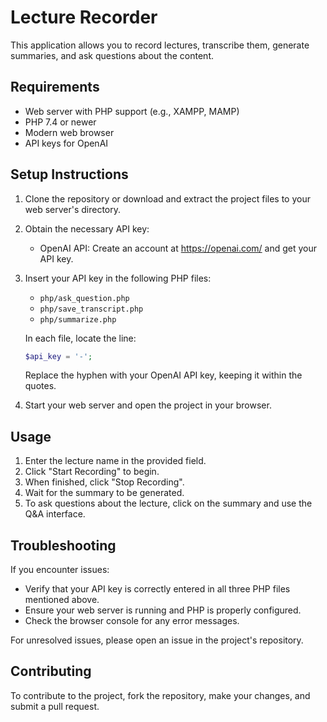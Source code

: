 # Lecture Recorder

This application allows you to record lectures, transcribe them, generate summaries, and ask questions about the content.

## Requirements

- Web server with PHP support (e.g., XAMPP, MAMP)
- PHP 7.4 or newer
- Modern web browser
- API keys for OpenAI

## Setup Instructions

1. Clone the repository or download and extract the project files to your web server's directory.

2. Obtain the necessary API key:
   - OpenAI API: Create an account at https://openai.com/ and get your API key.

3. Insert your API key in the following PHP files:
   - `php/ask_question.php`
   - `php/save_transcript.php`
   - `php/summarize.php`

   In each file, locate the line:
   ```php
   $api_key = '-';
   ```
   Replace the hyphen with your OpenAI API key, keeping it within the quotes.

4. Start your web server and open the project in your browser.

## Usage

1. Enter the lecture name in the provided field.
2. Click "Start Recording" to begin.
3. When finished, click "Stop Recording".
4. Wait for the summary to be generated.
5. To ask questions about the lecture, click on the summary and use the Q&A interface.

## Troubleshooting

If you encounter issues:
- Verify that your API key is correctly entered in all three PHP files mentioned above.
- Ensure your web server is running and PHP is properly configured.
- Check the browser console for any error messages.

For unresolved issues, please open an issue in the project's repository.

## Contributing

To contribute to the project, fork the repository, make your changes, and submit a pull request.
